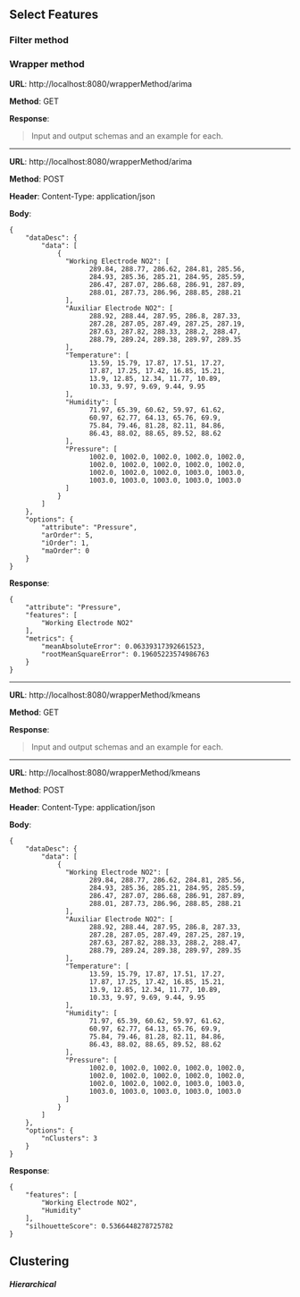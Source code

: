 ## Select Features

### Filter method
<!-- TODO -->

### Wrapper method
**URL**: http://localhost:8080/wrapperMethod/arima

**Method**: GET

**Response**:

> Input and output schemas and an example for each.

-------

**URL**: http://localhost:8080/wrapperMethod/arima

**Method**: POST

**Header**: Content-Type: application/json

**Body**:

```
{
    "dataDesc": {
        "data": [
            {
              "Working Electrode NO2": [
                    289.84, 288.77, 286.62, 284.81, 285.56, 
                    284.93, 285.36, 285.21, 284.95, 285.59, 
                    286.47, 287.07, 286.68, 286.91, 287.89, 
                    288.01, 287.73, 286.96, 288.85, 288.21
              ],
              "Auxiliar Electrode NO2": [
                    288.92, 288.44, 287.95, 286.8, 287.33, 
                    287.28, 287.05, 287.49, 287.25, 287.19, 
                    287.63, 287.82, 288.33, 288.2, 288.47, 
                    288.79, 289.24, 289.38, 289.97, 289.35
              ],
              "Temperature": [
                    13.59, 15.79, 17.87, 17.51, 17.27, 
                    17.87, 17.25, 17.42, 16.85, 15.21, 
                    13.9, 12.85, 12.34, 11.77, 10.89, 
                    10.33, 9.97, 9.69, 9.44, 9.95
              ],
              "Humidity": [
                    71.97, 65.39, 60.62, 59.97, 61.62, 
                    60.97, 62.77, 64.13, 65.76, 69.9, 
                    75.84, 79.46, 81.28, 82.11, 84.86, 
                    86.43, 88.02, 88.65, 89.52, 88.62
              ],
              "Pressure": [
                    1002.0, 1002.0, 1002.0, 1002.0, 1002.0, 
                    1002.0, 1002.0, 1002.0, 1002.0, 1002.0, 
                    1002.0, 1002.0, 1002.0, 1003.0, 1003.0, 
                    1003.0, 1003.0, 1003.0, 1003.0, 1003.0
              ]
            }
        ]
    },
    "options": {
        "attribute": "Pressure",
        "arOrder": 5,
        "iOrder": 1,
        "maOrder": 0
    }
}
```

**Response**:

```
{
    "attribute": "Pressure",
    "features": [
        "Working Electrode NO2"
    ],
    "metrics": {
        "meanAbsoluteError": 0.06339317392661523,
        "rootMeanSquareError": 0.19605223574986763
    }
}
```

-------

**URL**: http://localhost:8080/wrapperMethod/kmeans

**Method**: GET

**Response**:

> Input and output schemas and an example for each.

-------

**URL**: http://localhost:8080/wrapperMethod/kmeans

**Method**: POST

**Header**: Content-Type: application/json

**Body**:

```
{
    "dataDesc": {
        "data": [
            {
              "Working Electrode NO2": [
                    289.84, 288.77, 286.62, 284.81, 285.56, 
                    284.93, 285.36, 285.21, 284.95, 285.59, 
                    286.47, 287.07, 286.68, 286.91, 287.89, 
                    288.01, 287.73, 286.96, 288.85, 288.21
              ],
              "Auxiliar Electrode NO2": [
                    288.92, 288.44, 287.95, 286.8, 287.33, 
                    287.28, 287.05, 287.49, 287.25, 287.19, 
                    287.63, 287.82, 288.33, 288.2, 288.47, 
                    288.79, 289.24, 289.38, 289.97, 289.35
              ],
              "Temperature": [
                    13.59, 15.79, 17.87, 17.51, 17.27, 
                    17.87, 17.25, 17.42, 16.85, 15.21, 
                    13.9, 12.85, 12.34, 11.77, 10.89, 
                    10.33, 9.97, 9.69, 9.44, 9.95
              ],
              "Humidity": [
                    71.97, 65.39, 60.62, 59.97, 61.62, 
                    60.97, 62.77, 64.13, 65.76, 69.9, 
                    75.84, 79.46, 81.28, 82.11, 84.86, 
                    86.43, 88.02, 88.65, 89.52, 88.62
              ],
              "Pressure": [
                    1002.0, 1002.0, 1002.0, 1002.0, 1002.0, 
                    1002.0, 1002.0, 1002.0, 1002.0, 1002.0, 
                    1002.0, 1002.0, 1002.0, 1003.0, 1003.0, 
                    1003.0, 1003.0, 1003.0, 1003.0, 1003.0
              ]
            }
        ]
    },
    "options": {
        "nClusters": 3
    }
}
```

**Response**:

```
{
    "features": [
        "Working Electrode NO2",
        "Humidity"
    ],
    "silhouetteScore": 0.5366448278725782
}
```
    
## Clustering
##### Hierarchical
<!-- TODO -->